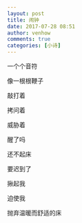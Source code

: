```yaml
---
layout: post
title: 闹钟
date: 2017-07-28 08:51
author: venhow
comments: true
categories: [小诗]
---
```

一个个音符

像一根根鞭子

敲打着

拷问着

威胁着

醒了吗

还不起床

要迟到了

揪起我

迫使我

抛弃温暖而舒适的床
